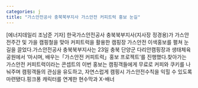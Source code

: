 ```yaml
---
categories: j
title: "가스안전공사 충북북부지사 가스안전 커피트럭 홍보 눈길"
---
```

[에너지데일리 조남준 기자] 한국가스안전공사 충북북부지사(지사장 정경용)가 가스안전주간 및 가을 캠핑철을 맞아 커피트럭을 활용한 캠핑장 가스안전 이색홍보를 펼쳐 눈길을 끌었다.가스안전공사 충북북부지사는 23일 충북 단양군 다리안캠핑장과 생태체육공원에서 ‘마시며, 배우는「가스안전 커피트럭」홍보 프로젝트’를 진행했다.찾아가는 가스안전 커피트럭이라는 콘셉트의 이번 홍보는 캠핑객들에게 무료로 커피와 쿠키를 나눠주며 캠핑객들의 관심을 유도하고, 자연스럽게 캠핑시 가스안전수칙을 익힐 수 있도록 마련됐다.핑크퐁 캐릭터를 연계한 현수막과 X-배너